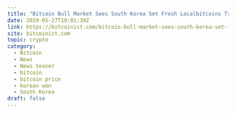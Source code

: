 ```yaml
---
title: "Bitcoin Bull Market Sees South Korea Set Fresh Localbitcoins Trading Record"
date: 2019-05-27T19:01:39Z
link: https://bitcoinist.com/bitcoin-bull-market-sees-south-korea-set-fresh-localbitcoins-trading-record/?utm_medium=RSS&utm_source=hune
site: bitcoinist.com
topic: crypto
category:
  - Bitcoin
  - News
  - News teaser
  - bitcoin
  - bitcoin price
  - korean won
  - South Korea
draft: false
---
```

